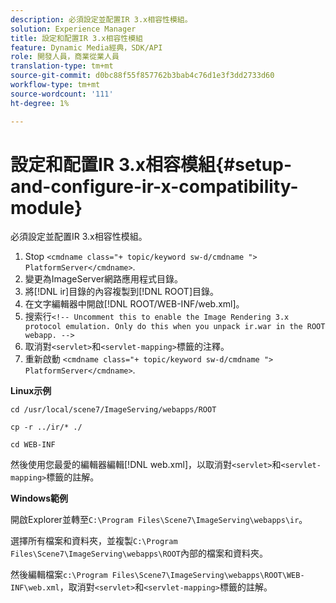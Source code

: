 ```yaml
---
description: 必須設定並配置IR 3.x相容性模組。
solution: Experience Manager
title: 設定和配置IR 3.x相容性模組
feature: Dynamic Media經典，SDK/API
role: 開發人員，商業從業人員
translation-type: tm+mt
source-git-commit: d0bc88f55f857762b3bab4c76d1e3f3dd2733d60
workflow-type: tm+mt
source-wordcount: '111'
ht-degree: 1%

---
```



# 設定和配置IR 3.x相容模組{#setup-and-configure-ir-x-compatibility-module}

必須設定並配置IR 3.x相容性模組。

1. Stop `<cmdname class="+ topic/keyword sw-d/cmdname ">  PlatformServer</cmdname>`.
1. 變更為ImageServer網路應用程式目錄。
1. 將[!DNL ir]目錄的內容複製到[!DNL ROOT]目錄。
1. 在文字編輯器中開啟[!DNL ROOT/WEB-INF/web.xml]。
1. 搜索行`<!-- Uncomment this to enable the Image Rendering 3.x protocol emulation. Only do this when you unpack ir.war in the ROOT webapp. -->`
1. 取消對`<servlet>`和`<servlet-mapping>`標籤的注釋。
1. 重新啟動 `<cmdname class="+ topic/keyword sw-d/cmdname ">  PlatformServer</cmdname>`.

**Linux示例**

`cd /usr/local/scene7/ImageServing/webapps/ROOT`

`cp -r ../ir/* ./`

`cd WEB-INF`

然後使用您最愛的編輯器編輯[!DNL web.xml]，以取消對`<servlet>`和`<servlet-mapping>`標籤的註解。

**Windows範例**

開啟Explorer並轉至`C:\Program Files\Scene7\ImageServing\webapps\ir`。

選擇所有檔案和資料夾，並複製`C:\Program Files\Scene7\ImageServing\webapps\ROOT`內部的檔案和資料夾。

然後編輯檔案`c:\Program Files\Scene7\ImageServing\webapps\ROOT\WEB-INF\web.xml`，取消對`<servlet>`和`<servlet-mapping>`標籤的註解。
